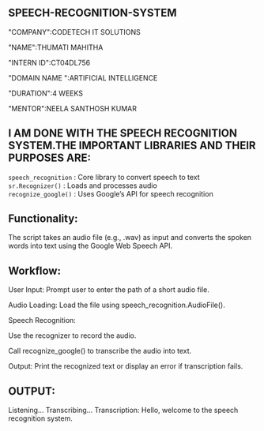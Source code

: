 ## SPEECH-RECOGNITION-SYSTEM

"COMPANY":CODETECH IT SOLUTIONS

"NAME":THUMATI MAHITHA

"INTERN ID":CT04DL756

"DOMAIN NAME ":ARTIFICIAL INTELLIGENCE

"DURATION":4 WEEKS

"MENTOR":NEELA SANTHOSH KUMAR

## I AM DONE WITH THE SPEECH RECOGNITION SYSTEM.THE IMPORTANT LIBRARIES AND THEIR PURPOSES ARE:
 `speech_recognition` : Core library to convert speech to text   
 `sr.Recognizer()`    : Loads and processes audio                
 `recognize_google()` : Uses Google’s API for speech recognition 
## Functionality:
The script takes an audio file (e.g., .wav) as input and converts the spoken words into text using the Google Web Speech API.
## Workflow:
User Input: Prompt user to enter the path of a short audio file.

Audio Loading: Load the file using speech_recognition.AudioFile().

Speech Recognition:

Use the recognizer to record the audio.

Call recognize_google() to transcribe the audio into text.

Output: Print the recognized text or display an error if transcription fails.
## OUTPUT:

Listening...
Transcribing...
Transcription:
Hello, welcome to the speech recognition system.
